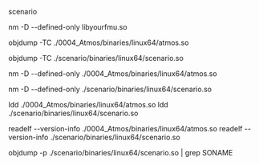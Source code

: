scenario



nm -D --defined-only libyourfmu.so



objdump -TC ./0004_Atmos/binaries/linux64/atmos.so

objdump -TC ./scenario/binaries/linux64/scenario.so


nm -D --defined-only ./0004_Atmos/binaries/linux64/atmos.so

nm -D --defined-only ./scenario/binaries/linux64/scenario.so


ldd ./0004_Atmos/binaries/linux64/atmos.so
ldd ./scenario/binaries/linux64/scenario.so


readelf --version-info ./0004_Atmos/binaries/linux64/atmos.so
readelf --version-info ./scenario/binaries/linux64/scenario.so


objdump -p ./scenario/binaries/linux64/scenario.so | grep SONAME